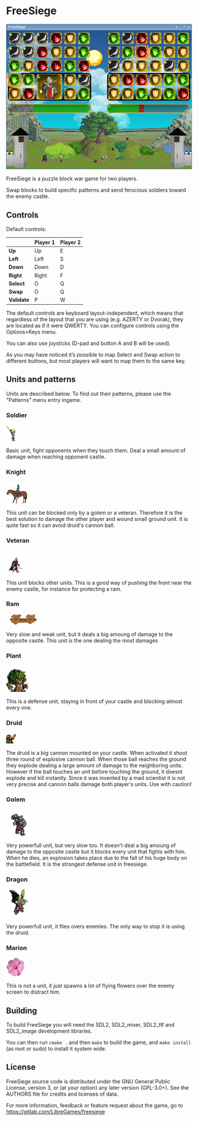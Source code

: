 # FreeSiege

![Screenshot](readme_images/screen0.png "Screenshot")

FreeSiege is a puzzle block war game for two players.

Swap blocks to build specific patterns and send ferocious soldiers toward the enemy castle.

## Controls

Default controls:

|              | Player 1 | Player 2 |
|--------------|----------|----------|
| **Up**       | Up       | E        |
| **Left**     | Left     | S        |
| **Down**     | Down     | D        |
| **Right**    | Right    | F        |
| **Select**   | O        | Q        |
| **Swap**     | O        | Q        |
| **Validate** | P        | W        |

The default controls are keyboard layout-independent, which means that regardless of
the layout that you are using (e.g. AZERTY or Dvorak), they are located as if
it were QWERTY.
You can configure controls using the Options>Keys menu.

You can also use joysticks (D-pad and button A and B will be used).

As you may have noticed it’s possible to map Select and Swap action to different buttons, but most players will want to map them to the same key.

## Units and patterns

Units are described below. To find out their patterns, please use the "Patterns" menu entry ingame.

### Soldier
![Soldier](readme_images/soldier.gif "Soldier")

Basic unit, fight opponents when they touch them. Deal a small amount of damage when reaching opponent castle.

### Knight
![Knight](anims/knight/knight_walk00.png "Knight")

This unit can be blocked only by a golem or a veteran. Therefore it is the best solution to damage the other player and wound small ground unit. It is quite fast so it can avoid druid's cannon ball.

### Veteran
![Veteran](anims/veteran/walking00.png "Veteran")

This unit blocks other units. This is a good way of pushing the front near the enemy castle, for instance for protecting a ram.

### Ram
![Ram](anims/ram/walking00.png "Ram")

Very slow and weak unit, but it deals a big amoung of damage to the opposite castle. This unit is the one dealing the most damages

### Plant
![Plant](readme_images/plant.gif "Plant")

This is a defense unit, staying in front of your castle and blocking almost every one.

### Druid
![Druid](readme_images/druid.png "Druid")

The druid is a big cannon mounted on your castle. When activated it shoot three round of explosive cannon ball. When those ball reaches the ground they explode dealing a large amount of damage to the neighboring units. However if the ball touches an unit before touching the ground, it doesnt explode and kill instantly. Since it was invented by a mad scientist it is not very precise and cannon balls damage both player's units. Use with caution!

### Golem
![Golem](readme_images/golem.gif "Golem")

Very powerfull unit, but very slow too. It doesn't deal a big amoung of damage to the opposite castle but it blocks every unit that fights with him. When he dies, an explosion takes place due to the fall of his huge body on the battlefield. It is the strongest defense unit in freesiege.

### Dragon
![Dragon](readme_images/dragon.gif "Dragon")

Very powerfull unit, it flies overs enemies. The only way to stop it is using the druid.

### Marion
![Marion](readme_images/marion.png "Marion")

This is not a unit, it just spawns a lot of flying flowers over the enemy screen to distract him.

## Building

To build FreeSiege you will need the SDL2, SDL2_mixer, SDL2_ttf and SDL2_image development libraries.

You can then run `cmake .` and then `make` to build the game, and `make install` (as root or
sudo) to install it system wide.

## License

FreeSiege source code is distributed under the GNU General Public License, version 3, or
(at your option) any later version (GPL-3.0+).
See the AUTHORS file for credits and licenses of data.

For more information, feedback or feature request about the game, go to <https://gitlab.com/LibreGames/freesiege>
